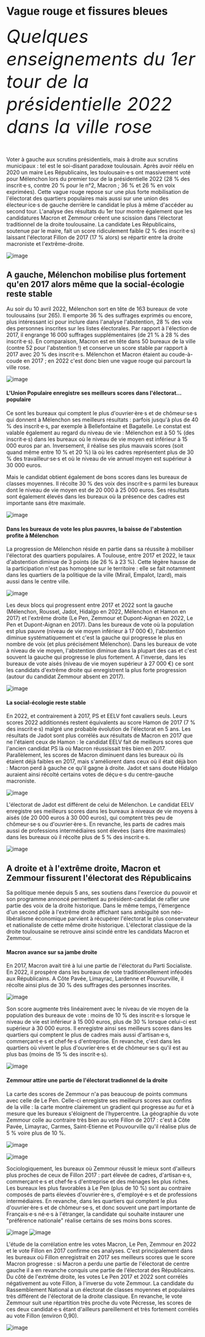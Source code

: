 # **Vague rouge et fissures bleues**
<font size=19>*Quelques enseignements du 1er tour de la présidentielle 2022 dans la ville rose*</font>
<br>
<br>
<br>


Voter à gauche aux scrutins présidentiels, mais à droite aux scrutins municipaux : tel est le soi-disant paradoxe toulousain. Après avoir réélu en 2020 un maire Les Républicains, les toulousain·e·s ont massivement voté pour Mélenchon lors du premier tour de la présidentielle 2022 (28 % des inscrit·e·s, contre 20 % pour le n°2, Macron ; 36 % et 26 % en voix exprimées). Cette vague rouge repose sur une plus forte mobilisation de l'électorat des quartiers populaires mais aussi sur une union des électeur·ice·s de gauche derrière le candidat le plus à même d'accéder au second tour. L'analyse des résultats du 1er tour montre également que les candidatures Macron et Zemmour créent une scission dans l'électorat traditionnel de la droite toulousaine. La candidate Les Républicains, soutenue par le maire, fait un score ridiculement faible (2 % des inscrit·e·s) laissant l'électorat Fillon de 2017 (17 % alors) se répartir entre la droite macroniste et l'extrême-droite.

![image](https://user-images.githubusercontent.com/30465109/163381760-8c8569cd-6b0b-4812-8b6b-126273da112d.png)


## A gauche, Mélenchon mobilise plus fortement qu'en 2017 alors même que la social-écologie reste stable

Au soir du 10 avril 2022, Mélenchon sort en tête de 163 bureaux de vote toulousains (sur 265). Il emporte 36 % des suffrages exprimés ou encore, plus intéressant ici pour inclure dans l'analyse l'abstention, 28 % des voix des personnes inscrites sur les listes électorales. Par rapport à l'élection de 2017, il engrange 16 000 suffrages supplémentaires (de 21 % à 28 % des inscrit·e·s). En comparaison, Macron est en tête dans 50 bureaux de la ville (contre 52 pour l'abstention !) et conserve un score stable par rapport à 2017 avec 20 % des inscrit·e·s. Mélenchon et Macron étaient au coude-à-coude en 2017 ; en 2022 c'est donc bien une vague rouge qui parcourt la ville rose.

![image](https://user-images.githubusercontent.com/30465109/163555436-50a9affc-a1f0-4564-8475-15e88e137109.png)

#### L'Union Populaire enregistre ses meilleurs scores dans l'électorat... populaire

Ce sont les bureaux qui comptent le plus d'ouvrier·ère·s et de chômeur·se·s qui donnent à Mélenchon ses meilleurs résultats : parfois jusqu'à plus de 40 % des inscrit·e·s, par exemple à Bellefontaine et Bagatelle. Le constat est valable également au regard du niveau de vie : Mélenchon est à 50 % (des inscrit·e·s) dans les bureaux où le niveau de vie moyen est inférieur à 15 000 euros par an. Inversement, il réalise ses plus mauvais scores (soit quand même entre 10 % et 20 %) là où les cadres représentent plus de 30 % des travailleur·se·s et où le niveau de vie annuel moyen est supérieur à 30 000 euros.

Mais le candidat obtient également de bons scores dans les bureaux de classes moyennes. Il récolte 30 % des voix des inscrit·e·s parmi les bureaux dont le niveau de vie moyen est de 20 000 à 25 000 euros. Ses résultats sont également élevés dans les bureaux où la présence des cadres est importante sans être maximale.

![image](https://user-images.githubusercontent.com/30465109/163063777-5c86237f-ee88-467a-9531-e3bf24867ec6.png)

#### Dans les bureaux de vote les plus pauvres, la baisse de l'abstention profite à Mélenchon

La progression de Mélenchon réside en partie dans sa réussite à mobiliser l'électorat des quartiers populaires. A Toulouse, entre 2017 et 2022, le taux d'abstention diminue de 3 points (de 26 % à 23 %). Cette légère hausse de la participation n'est pas homogène sur le territoire : elle se fait notamment dans les quartiers de la politique de la ville (Mirail, Empalot, Izard), mais aussi dans le centre ville.

![image](https://user-images.githubusercontent.com/30465109/163555357-6d8bc03c-dd78-47d9-a683-a96740c81cad.png)

Les deux blocs qui progressent entre 2017 et 2022 sont la gauche (Mélenchon, Roussel, Jadot, Hidalgo en 2022, Mélenchon et Hamon en 2017) et l'extrême droite (Le Pen, Zemmour et Dupont-Aignan en 2022, Le Pen et Dupont-Aignan en 2017). Dans les bureaux de vote où la population est plus pauvre (niveau de vie moyen inférieur à 17 000 €), l'abstention diminue systématiquement et c'est la gauche qui progresse le plus en nombre de voix (et plus précisément Mélenchon). Dans les bureaux de vote à niveau de vie moyen, l'abstention diminue dans la plupart des cas et c'est souvent la gauche qui progresse le plus fortement. A l'inverse, dans les bureaux de vote aisés (niveau de vie moyen supérieur à 27 000 €) ce sont les candidats d'extrême droite qui enregistrent la plus forte progression (autour du candidat Zemmour absent en 2017).

![image](https://user-images.githubusercontent.com/30465109/163555240-d3629553-e8c6-4e50-a20d-6a5b0a4c6ae6.png)

#### La social-écologie reste stable

En 2022, et contrairement à 2017, PS et EELV font cavaliers seuls. Leurs scores 2022 additionnés restent équivalents au score Hamon de 2017 (7 % des inscrit·e·s) malgré une probable évolution de l'électorat en 5 ans. Les résultats de Jadot sont plus corrélés aux résultats de Macron en 2017 que ne l'étaient ceux de Hamon : le candidat EELV fait de meilleurs scores que l'ancien candidat PS là où Macron réussissait très bien en 2017. Parallèlement, les scores de Macron diminuent dans les bureaux où ils étaient déjà faibles en 2017, mais s'améliorent dans ceux où il était déjà bon : Macron perd à gauche ce qu'il gagne à droite. Jadot et sans doute Hidalgo auraient ainsi récolté certains votes de déçu·e·s du centre-gauche macroniste.

![image](https://user-images.githubusercontent.com/30465109/163555616-fd403845-c86d-4b2a-9de5-5c82413e7baf.png)

L'électorat de Jadot est différent de celui de Mélenchon. Le candidat EELV enregistre ses meilleurs scores dans les bureaux à niveaux de vie moyens à aisés (de 20 000 euros à 30 000 euros), qui comptent très peu de chômeur·se·s ou d'ouvrier·ère·s. En revanche, les parts de cadres mais aussi de professions intermédiaires sont élevées (sans être maximales) dans les bureaux où il récolte plus de 5 % des inscrit·e·s.

![image](https://user-images.githubusercontent.com/30465109/163382372-9564519d-117c-48c6-bb36-19922a535f9e.png)


## A droite et à l'extrême droite, Macron et Zemmour fissurent l'électorat des Républicains 

Sa politique menée depuis 5 ans, ses soutiens dans l'exercice du pouvoir et son programme annoncé permettent au président-candidat de rafler une partie des voix de la droite historique. Dans le même temps, l'émergence d'un second pôle à l'extrême droite affichant sans ambiguïté son néo-libéralisme économique parvient à récupérer l'électorat le plus conservateur et nationaliste de cette même droite historique. L'électorat classique de la droite toulousaine se retrouve ainsi scindé entre les candidats Macron et Zemmour.

#### Macron avance sur sa jambe droite

En 2017, Macron avait tiré à lui une partie de l'électorat du Parti Socialiste. En 2022, il prospère dans les bureaux de vote traditionnellement inféodés aux Républicains. A Côte Pavée, Limayrac, Lardenne et Pouvourville, il récolte ainsi plus de 30 % des suffrages des personnes inscrites. 

![image](https://user-images.githubusercontent.com/30465109/163381502-d1bb0025-cd95-446c-929b-9dc4c0e9a6ba.png)

Son score augmente très linéairement avec le niveau de vie moyen de la population des bureaux de vote : moins de 10 % des inscrit·e·s lorsque le niveau de vie est inférieur à 15 000 euros, plus de 30 % lorsque celui-ci est supérieur à 30 000 euros. Il enregistre ainsi ses meilleurs scores dans les quartiers qui comptent le plus de cadres mais aussi d'artisan·e·s, commerçant·e·s et chef·fe·s d'entreprise. En revanche, c'est dans les quartiers où vivent le plus d'ouvrier·ère·s et de chômeur·se·s qu'il est au plus bas (moins de 15 % des inscrit·e·s).

![image](https://user-images.githubusercontent.com/30465109/163381442-a62b478f-ff72-484f-aa3b-2c24466320f6.png)

#### Zemmour attire une partie de l'électorat tradionnel de la droite

La carte des scores de Zemmour n'a pas beaucoup de points communs avec celle de Le Pen. Celle-ci enregistre ses meilleurs scores aux confins de la ville : la carte montre clairement un gradient qui progresse au fur et à mesure que les bureaux s'éloignent de l'hypercentre. La géographie du vote Zemmour colle au contraire très bien au vote Fillon de 2017 : c'est à Côte Pavée, Limayrac, Carmes, Saint-Etienne et Pouvourville qu'il réalise plus de 5 % voire plus de 10 %.

![image](https://user-images.githubusercontent.com/30465109/163555019-6c0fd434-26bb-4f17-8a54-3cd5e816f559.png)

![image](https://user-images.githubusercontent.com/30465109/163382188-c2d4621e-c7ca-490e-8db2-d3db6776b127.png)

Sociologiquement, les bureaux où Zemmour réussit le mieux sont d'ailleurs plus proches de ceux de Fillon 2017 : part élevée de cadres, d'artisan·e·s, commerçant·e·s et chef·fe·s d'entreprise et des ménages les plus riches. Les bureaux les plus favorables à Le Pen (plus de 10 %) sont au contraire composés de parts élevées d'ouvrier·ère·s, d'employé·e·s et de professions intermédiaires. En revanche, dans les quartiers qui comptent le plus d'ouvrier·ère·s et de chômeur·se·s, et donc souvent une part importante de Français·e·s né·e·s à l'étranger, la candidate qui souhaite instaurer une "préférence nationale" réalise certains de ses moins bons scores.

![image](https://user-images.githubusercontent.com/30465109/163554906-7de939bb-b892-424f-aa07-dce1b2b72549.png)
![image](https://user-images.githubusercontent.com/30465109/163476368-eb5ce1b5-bdb3-4ee1-896c-687c4da278bd.png)

L'étude de la corrélation entre les votes Macron, Le Pen, Zemmour en 2022 et le vote Fillon en 2017 confirme ces analyses. C'est principalement dans les bureaux où Fillon enregistrait en 2017 ses meilleurs scores que le score Macron progresse : si Macron a perdu une partie de l'électorat de centre gauche il a en revanche conquis une partie de l'électorat des Républicains. Du côté de l'extrême droite, les votes Le Pen 2017 et 2022 sont corrélés négativement au vote Fillon, à l'inverse du vote Zemmour. La candidate du Rassemblement National a un électorat de classes moyennes et populaires très différent de l'électorat de la droite classique. En revanche, le vote Zemmour suit une répartition très proche du vote Pécresse, les scores de ces deux candidat·e·s étant d'ailleurs pareillement et très fortement corrélés au vote Fillon (environ 0,90).

![image](https://user-images.githubusercontent.com/30465109/163555067-87e5d5ad-cc5d-4807-a4ba-e973bae650be.png)

